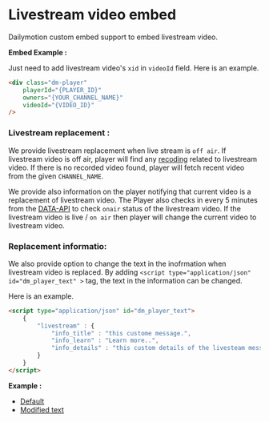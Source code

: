 # Livestream video embed

Dailymotion custom embed support to embed livestream video.


**Embed Example :**

Just need to add livestream video's `xid` in `videoId` field. Here is an example.
```html
<div class="dm-player"
	playerId="{PLAYER_ID}"
    owners="{YOUR_CHANNEL_NAME}"
    videoId="{VIDEO_ID}"
/>
```


### Livestream replacement :

We provide livestream replacement when live stream is `off air`. If livestream video is off air, player will find any [recoding](https://developer.dailymotion.com/api/#video-recordings-connection) related to livestream video. If there is no recorded video found, player will fetch recent video from the given `CHANNEL_NAME`.

We provide also information on the player notifying that current video is a replacement of livestream video. The Player also checks in every 5 minutes from the [DATA-API](https://developer.dailymotion.com/api/#video-onair-field) to check `onair` status of the livestream video. If the livestream video is live / `on air` then player will change the current video to livestream video.

### Replacement informatio:

We also provide option to change the text in the inofrmation when livestream video is replaced. By adding `<script type="application/json" id="dm_player_text" >` tag, the text in the information can be changed.

Here is an example.
```html
<script type="application/json" id="dm_player_text">
    {
        "livestream" : {
            "info_title" : "this custome message.",
            "info_learn" : "Learn more..",
            "info_details" : "this custom details of the livesteam message. It can be edited as needed."
        }
    }
</script>
```

**Example :**

- [Default](https://dmvs-apac.github.io/custom-embed-v2/examples/livestream/default.html)
- [Modified text](https://dmvs-apac.github.io/custom-embed-v2/examples/livestream/text_change.html)
